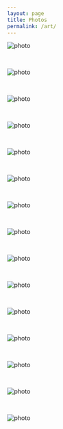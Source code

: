 ```yaml
---
layout: page
title: Photos
permalink: /art/
---
```


![photo](assets/images/100030.JPG)

<br >

![photo](assets/images/000030.JPG)

<br >

![photo](assets/images/000014.JPG)

<br />

![photo](assets/images/000017.JPG)

<br />

![photo](assets/images/000018.JPG)

<br />

![photo](assets/images/000019.JPG)

<br />

![photo](assets/images/000020.JPG)

<br />

![photo](assets/images/000021.JPG)

<br />

![photo](assets/images/000025.JPG)

<br />

![photo](assets/images/000027.JPG)

<br />

![photo](assets/images/000026.JPG)

<br />

![photo](assets/images/000029.JPG)

<br />

![photo](assets/images/000010.JPG)

<br />

![photo](assets/images/000031.JPG)

<br />

![photo](assets/images/000032.JPG)